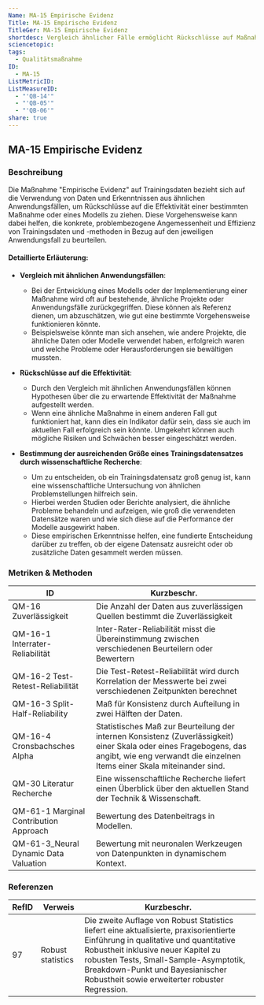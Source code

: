 ```yaml
---
Name: MA-15 Empirische Evidenz
Title: MA-15 Empirische Evidenz
TitleGer: MA-15 Empirische Evidenz
shortdesc: Vergleich ähnlicher Fälle ermöglicht Rückschlüsse auf Maßnahmeneffektivität.
sciencetopic: 
tags:
  - Qualitätsmaßnahme
ID:
  - MA-15
ListMetricID: 
ListMeasureID:
  - "'QB-14'"
  - "'QB-05'"
  - "'QB-06'"
share: true
---
```

## MA-15 Empirische Evidenz 

### Beschreibung

Die Maßnahme "Empirische Evidenz" auf Trainingsdaten bezieht sich auf die Verwendung von Daten und Erkenntnissen aus ähnlichen Anwendungsfällen, um Rückschlüsse auf die Effektivität einer bestimmten Maßnahme oder eines Modells zu ziehen. Diese Vorgehensweise kann dabei helfen, die konkrete, problembezogene Angemessenheit und Effizienz von Trainingsdaten und -methoden in Bezug auf den jeweiligen Anwendungsfall zu beurteilen.

#### Detaillierte Erläuterung:

- **Vergleich mit ähnlichen Anwendungsfällen**: 
   - Bei der Entwicklung eines Modells oder der Implementierung einer Maßnahme wird oft auf bestehende, ähnliche Projekte oder Anwendungsfälle zurückgegriffen. Diese können als Referenz dienen, um abzuschätzen, wie gut eine bestimmte Vorgehensweise funktionieren könnte.
   - Beispielsweise könnte man sich ansehen, wie andere Projekte, die ähnliche Daten oder Modelle verwendet haben, erfolgreich waren und welche Probleme oder Herausforderungen sie bewältigen mussten.

- **Rückschlüsse auf die Effektivität**: 
   - Durch den Vergleich mit ähnlichen Anwendungsfällen können Hypothesen über die zu erwartende Effektivität der Maßnahme aufgestellt werden. 
   - Wenn eine ähnliche Maßnahme in einem anderen Fall gut funktioniert hat, kann dies ein Indikator dafür sein, dass sie auch im aktuellen Fall erfolgreich sein könnte. Umgekehrt können auch mögliche Risiken und Schwächen besser eingeschätzt werden.

- **Bestimmung der ausreichenden Größe eines Trainingsdatensatzes durch wissenschaftliche Recherche**: 
   - Um zu entscheiden, ob ein Trainingsdatensatz groß genug ist, kann eine wissenschaftliche Untersuchung von ähnlichen Problemstellungen hilfreich sein. 
   - Hierbei werden Studien oder Berichte analysiert, die ähnliche Probleme behandeln und aufzeigen, wie groß die verwendeten Datensätze waren und wie sich diese auf die Performance der Modelle ausgewirkt haben.
   - Diese empirischen Erkenntnisse helfen, eine fundierte Entscheidung darüber zu treffen, ob der eigene Datensatz ausreicht oder ob zusätzliche Daten gesammelt werden müssen.



### Metriken & Methoden

| ID                                     | Kurzbeschr.                                                                                                                                                                                    |
| -------------------------------------- | ---------------------------------------------------------------------------------------------------------------------------------------------------------------------------------------------- |
| QM-16 Zuverlässigkeit                  | Die Anzahl der Daten aus zuverlässigen Quellen bestimmt die Zuverlässigkeit                                                                                                                    |
| QM-16-1 Interrater-Reliabilität        | Inter-Rater-Reliabilität misst die Übereinstimmung zwischen verschiedenen Beurteilern oder Bewertern                                                                                           |
| QM-16-2 Test-Retest-Reliabilität       | Die Test-Retest-Reliabilität wird durch Korrelation der Messwerte bei zwei verschiedenen Zeitpunkten berechnet                                                                                 |
| QM-16-3 Split-Half-Reliability         |  Maß für Konsistenz durch Aufteilung in zwei Hälften der Daten.                                                                                                                                |
| QM-16-4 Cronsbachsches Alpha           | Statistisches Maß zur Beurteilung der internen Konsistenz (Zuverlässigkeit) einer Skala oder eines Fragebogens, das angibt, wie eng verwandt die einzelnen Items einer Skala miteinander sind. |
| QM-30 Literatur Recherche              | Eine wissenschaftliche Recherche liefert einen Überblick über den aktuellen Stand der Technik & Wissenschaft.                                                                                  |
| QM-61-1 Marginal Contribution Approach | Bewertung des Datenbeitrags in Modellen.                                                                                                                                                       |
| QM-61-3_Neural Dynamic Data Valuation  | Bewertung mit neuronalen Werkzeugen von Datenpunkten in dynamischem Kontext.                                                                                                                   |



### Referenzen

| RefID | Verweis             | Kurzbeschr.                                                                                                                                                                                                                                                                                           |
| ----- | ------------------- | ----------------------------------------------------------------------------------------------------------------------------------------------------------------------------------------------------------------------------------------------------------------------------------------------------- |
| 97    |  Robust statistics  | Die zweite Auflage von Robust Statistics liefert eine aktualisierte, praxisorientierte Einführung in qualitative und quantitative Robustheit inklusive neuer Kapitel zu robusten Tests, Small-Sample-Asymptotik, Breakdown-Punkt und Bayesianischer Robustheit sowie erweiterter robuster Regression. |
